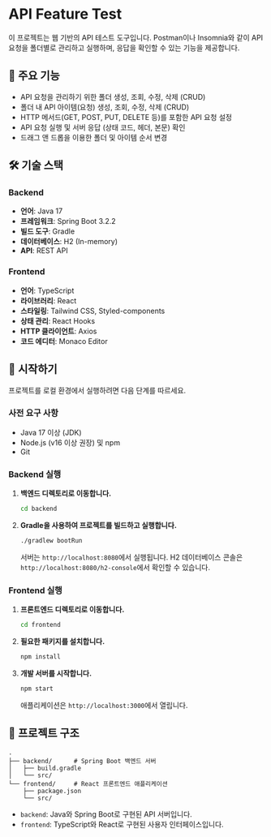 # API Feature Test

이 프로젝트는 웹 기반의 API 테스트 도구입니다. Postman이나 Insomnia와 같이 API 요청을 폴더별로 관리하고 실행하며, 응답을 확인할 수 있는 기능을 제공합니다.

## 🚀 주요 기능

- API 요청을 관리하기 위한 폴더 생성, 조회, 수정, 삭제 (CRUD)
- 폴더 내 API 아이템(요청) 생성, 조회, 수정, 삭제 (CRUD)
- HTTP 메서드(GET, POST, PUT, DELETE 등)를 포함한 API 요청 설정
- API 요청 실행 및 서버 응답 (상태 코드, 헤더, 본문) 확인
- 드래그 앤 드롭을 이용한 폴더 및 아이템 순서 변경

## 🛠️ 기술 스택

### Backend

- **언어**: Java 17
- **프레임워크**: Spring Boot 3.2.2
- **빌드 도구**: Gradle
- **데이터베이스**: H2 (In-memory)
- **API**: REST API

### Frontend

- **언어**: TypeScript
- **라이브러리**: React
- **스타일링**: Tailwind CSS, Styled-components
- **상태 관리**: React Hooks
- **HTTP 클라이언트**: Axios
- **코드 에디터**: Monaco Editor

## 🏁 시작하기

프로젝트를 로컬 환경에서 실행하려면 다음 단계를 따르세요.

### 사전 요구 사항

- Java 17 이상 (JDK)
- Node.js (v16 이상 권장) 및 npm
- Git

### Backend 실행

1.  **백엔드 디렉토리로 이동합니다.**
    ```bash
    cd backend
    ```

2.  **Gradle을 사용하여 프로젝트를 빌드하고 실행합니다.**
    ```bash
    ./gradlew bootRun
    ```
    서버는 `http://localhost:8080`에서 실행됩니다. H2 데이터베이스 콘솔은 `http://localhost:8080/h2-console`에서 확인할 수 있습니다.

### Frontend 실행

1.  **프론트엔드 디렉토리로 이동합니다.**
    ```bash
    cd frontend
    ```

2.  **필요한 패키지를 설치합니다.**
    ```bash
    npm install
    ```

3.  **개발 서버를 시작합니다.**
    ```bash
    npm start
    ```
    애플리케이션은 `http://localhost:3000`에서 열립니다.

## 📁 프로젝트 구조

```
.
├── backend/      # Spring Boot 백엔드 서버
│   ├── build.gradle
│   └── src/
└── frontend/     # React 프론트엔드 애플리케이션
    ├── package.json
    └── src/
```

-   `backend`: Java와 Spring Boot로 구현된 API 서버입니다.
-   `frontend`: TypeScript와 React로 구현된 사용자 인터페이스입니다.
